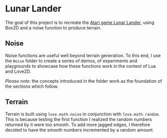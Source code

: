 # Lunar Lander

The goal of this project is to recreate the [Atari game Lunar Lander](https://en.wikipedia.org/wiki/Lunar_Lander), using Box2D and a noise function to produce terrain.

## Noise

Noise functions are useful well beyond terrain generation. To this end, I use the `Noise` folder to create a series of demos, of experiments and playgrounds to showcase how these functions work in the context of Lua and Love2D.

_Please note_: the concepts introduced in the folder work as the foundation of the sections which follow.

## Terrain

Terrain is built using `love.math.noise` in conjunction with `love.math.random`. This is because testing the first function I realized the random numbers returned by it were too smooth. To add more jagged edges, I therefore decided to have the smooth numbers incremented by a random amount.
